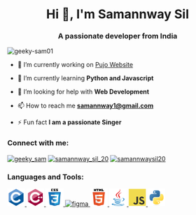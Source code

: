 <h1 align="center">Hi 👋, I'm Samannway Sil</h1>
<h3 align="center">A passionate developer from India</h3>

<p align="left"> <img src="https://komarev.com/ghpvc/?username=geeky-sam01&label=Profile%20views&color=0e75b6&style=flat" alt="geeky-sam01" /> </p>

- 🔭 I’m currently working on [Pujo Website](https://github.com/Sam001-Beginer/Pujo-Website)

- 🌱 I’m currently learning **Python and Javascript**

- 🤝 I’m looking for help with **Web Development**

- 📫 How to reach me **samannway1@gmail.com**

- ⚡ Fun fact **I am a passionate Singer**

<h3 align="left">Connect with me:</h3>
<p align="left">
<a href="https://www.codechef.com/users/geeky_sam" target="blank"><img align="center" src="https://cdn.jsdelivr.net/npm/simple-icons@3.1.0/icons/codechef.svg" alt="geeky_sam" height="30" width="40" /></a>
<a href="https://www.hackerrank.com/samannway_sil_20" target="blank"><img align="center" src="https://raw.githubusercontent.com/rahuldkjain/github-profile-readme-generator/master/src/images/icons/Social/hackerrank.svg" alt="samannway_sil_20" height="30" width="40" /></a>
<a href="https://auth.geeksforgeeks.org/user/samannwaysil20" target="blank"><img align="center" src="https://raw.githubusercontent.com/rahuldkjain/github-profile-readme-generator/master/src/images/icons/Social/geeks-for-geeks.svg" alt="samannwaysil20" height="30" width="40" /></a>
</p>

<h3 align="left">Languages and Tools:</h3>
<p align="left"> <a href="https://www.cprogramming.com/" target="_blank" rel="noreferrer"> <img src="https://raw.githubusercontent.com/devicons/devicon/master/icons/c/c-original.svg" alt="c" width="40" height="40"/> </a> <a href="https://www.w3schools.com/cpp/" target="_blank" rel="noreferrer"> <img src="https://raw.githubusercontent.com/devicons/devicon/master/icons/cplusplus/cplusplus-original.svg" alt="cplusplus" width="40" height="40"/> </a> <a href="https://www.w3schools.com/css/" target="_blank" rel="noreferrer"> <img src="https://raw.githubusercontent.com/devicons/devicon/master/icons/css3/css3-original-wordmark.svg" alt="css3" width="40" height="40"/> </a> <a href="https://www.figma.com/" target="_blank" rel="noreferrer"> <img src="https://www.vectorlogo.zone/logos/figma/figma-icon.svg" alt="figma" width="40" height="40"/> </a> <a href="https://www.w3.org/html/" target="_blank" rel="noreferrer"> <img src="https://raw.githubusercontent.com/devicons/devicon/master/icons/html5/html5-original-wordmark.svg" alt="html5" width="40" height="40"/> </a> <a href="https://www.java.com" target="_blank" rel="noreferrer"> <img src="https://raw.githubusercontent.com/devicons/devicon/master/icons/java/java-original.svg" alt="java" width="40" height="40"/> </a> <a href="https://developer.mozilla.org/en-US/docs/Web/JavaScript" target="_blank" rel="noreferrer"> <img src="https://raw.githubusercontent.com/devicons/devicon/master/icons/javascript/javascript-original.svg" alt="javascript" width="40" height="40"/> </a> <a href="https://www.python.org" target="_blank" rel="noreferrer"> <img src="https://raw.githubusercontent.com/devicons/devicon/master/icons/python/python-original.svg" alt="python" width="40" height="40"/> </a> </p>
